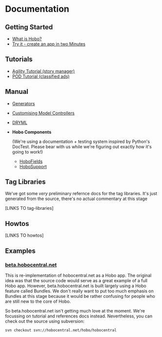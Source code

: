 # Documentation

## Getting Started

 * [What is Hobo?](/about)
 * [Try it - create an app in two Minutes](/two-minutes)

## Tutorials

 * [Agility Tutorial (story manager)](/agility-tutorial)
 * [POD Tutorial (classified ads)](/pod-tutorial)

## Manual

 * [Generators](/docs/generators)
 * [Customising Model Controllers](/docs/controllers)
 * [DRYML](/docs/dryml)
 * **Hobo Components**

   (We're using a documentation + testing system inspired by Python's DocTest. Please bear with us while we're figuring out exactly how it's going to work!)

   * [HoboFields](/hobofields)
   * [HoboSupport](/hobosupport)


## Tag Libraries

We've got some *very* preliminary refernce docs for the tag libraries. It's just generated from the source, there's no actual commentary at this stage

[LINKS TO tag-libraries]

## Howtos

[LINKS TO howtos]

## Examples

### [beta.hobocentral.net](http://beta.hobocentral.net)

This is re-implementation of hobocentral.net as a Hobo app. The original idea was that the source code would serve as a great example of a full Hobo app. However, beta.hobocentral.net is built largely using a Hobo feature called Bundles. We don't really want to put too much emphasis on Bundles at this stage because it would be rather confusing for people who are still new to the core of Hobo.

So beta.hobocentral.net isn't getting much love at the moment. We're focussing on tutorial and references docs instead. Nevertheless, you can check out the source using subversion:

`svn checkout svn://hobocentral.net/hobo/hobocentral`
